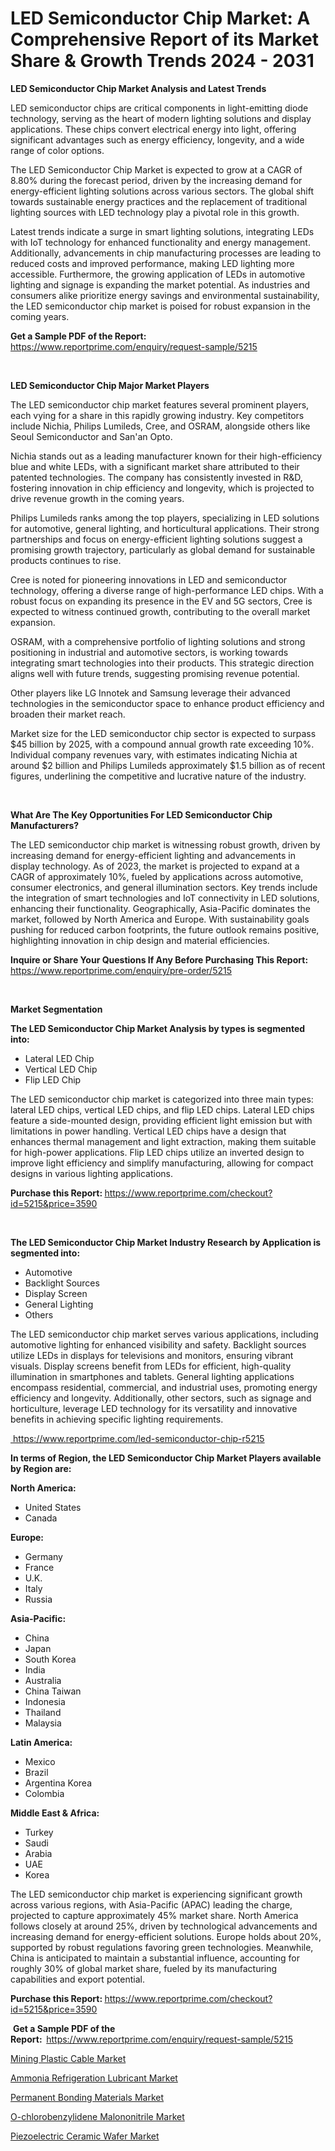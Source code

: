 <p><h1>LED Semiconductor Chip Market: A Comprehensive Report of its Market Share & Growth Trends 2024 - 2031</h1></p><p><strong>LED Semiconductor Chip Market Analysis and Latest Trends</strong></p>
<p><p>LED semiconductor chips are critical components in light-emitting diode technology, serving as the heart of modern lighting solutions and display applications. These chips convert electrical energy into light, offering significant advantages such as energy efficiency, longevity, and a wide range of color options. </p><p>The LED Semiconductor Chip Market is expected to grow at a CAGR of 8.80% during the forecast period, driven by the increasing demand for energy-efficient lighting solutions across various sectors. The global shift towards sustainable energy practices and the replacement of traditional lighting sources with LED technology play a pivotal role in this growth. </p><p>Latest trends indicate a surge in smart lighting solutions, integrating LEDs with IoT technology for enhanced functionality and energy management. Additionally, advancements in chip manufacturing processes are leading to reduced costs and improved performance, making LED lighting more accessible. Furthermore, the growing application of LEDs in automotive lighting and signage is expanding the market potential. As industries and consumers alike prioritize energy savings and environmental sustainability, the LED semiconductor chip market is poised for robust expansion in the coming years.</p></p>
<p><strong>Get a Sample PDF of the Report:&nbsp;</strong> <a href="https://www.reportprime.com/enquiry/request-sample/5215?utm_campaign=1734&utm_medium=2&utm_source=Github&utm_content=ia&utm_term=18102024&utm_id=led-semiconductor-chip">https://www.reportprime.com/enquiry/request-sample/5215</a></p>
<p>&nbsp;</p>
<p><strong>LED Semiconductor Chip Major Market Players</strong></p>
<p><p>The LED semiconductor chip market features several prominent players, each vying for a share in this rapidly growing industry. Key competitors include Nichia, Philips Lumileds, Cree, and OSRAM, alongside others like Seoul Semiconductor and San'an Opto. </p><p>Nichia stands out as a leading manufacturer known for their high-efficiency blue and white LEDs, with a significant market share attributed to their patented technologies. The company has consistently invested in R&D, fostering innovation in chip efficiency and longevity, which is projected to drive revenue growth in the coming years.</p><p>Philips Lumileds ranks among the top players, specializing in LED solutions for automotive, general lighting, and horticultural applications. Their strong partnerships and focus on energy-efficient lighting solutions suggest a promising growth trajectory, particularly as global demand for sustainable products continues to rise.</p><p>Cree is noted for pioneering innovations in LED and semiconductor technology, offering a diverse range of high-performance LED chips. With a robust focus on expanding its presence in the EV and 5G sectors, Cree is expected to witness continued growth, contributing to the overall market expansion.</p><p>OSRAM, with a comprehensive portfolio of lighting solutions and strong positioning in industrial and automotive sectors, is working towards integrating smart technologies into their products. This strategic direction aligns well with future trends, suggesting promising revenue potential.</p><p>Other players like LG Innotek and Samsung leverage their advanced technologies in the semiconductor space to enhance product efficiency and broaden their market reach. </p><p>Market size for the LED semiconductor chip sector is expected to surpass $45 billion by 2025, with a compound annual growth rate exceeding 10%. Individual company revenues vary, with estimates indicating Nichia at around $2 billion and Philips Lumileds approximately $1.5 billion as of recent figures, underlining the competitive and lucrative nature of the industry.</p></p>
<p>&nbsp;</p>
<p><strong>What Are The Key Opportunities For LED Semiconductor Chip Manufacturers?</strong></p>
<p><p>The LED semiconductor chip market is witnessing robust growth, driven by increasing demand for energy-efficient lighting and advancements in display technology. As of 2023, the market is projected to expand at a CAGR of approximately 10%, fueled by applications across automotive, consumer electronics, and general illumination sectors. Key trends include the integration of smart technologies and IoT connectivity in LED solutions, enhancing their functionality. Geographically, Asia-Pacific dominates the market, followed by North America and Europe. With sustainability goals pushing for reduced carbon footprints, the future outlook remains positive, highlighting innovation in chip design and material efficiencies.</p></p>
<p><strong>Inquire or Share Your Questions If Any Before Purchasing This Report:</strong> <a href="https://www.reportprime.com/enquiry/pre-order/5215?utm_campaign=1734&utm_medium=2&utm_source=Github&utm_content=ia&utm_term=18102024&utm_id=led-semiconductor-chip">https://www.reportprime.com/enquiry/pre-order/5215</a></p>
<p>&nbsp;</p>
<p><strong>Market Segmentation</strong></p>
<p><strong>The LED Semiconductor Chip Market Analysis by types is segmented into:</strong></p>
<p><ul><li>Lateral LED Chip</li><li>Vertical LED Chip</li><li>Flip LED Chip</li></ul></p>
<p><p>The LED semiconductor chip market is categorized into three main types: lateral LED chips, vertical LED chips, and flip LED chips. Lateral LED chips feature a side-mounted design, providing efficient light emission but with limitations in power handling. Vertical LED chips have a design that enhances thermal management and light extraction, making them suitable for high-power applications. Flip LED chips utilize an inverted design to improve light efficiency and simplify manufacturing, allowing for compact designs in various lighting applications.</p></p>
<p><strong>Purchase this Report:&nbsp;</strong><a href="https://www.reportprime.com/checkout?id=5215&price=3590&utm_campaign=1734&utm_medium=2&utm_source=Github&utm_content=ia&utm_term=18102024&utm_id=led-semiconductor-chip">https://www.reportprime.com/checkout?id=5215&price=3590</a></p>
<p>&nbsp;</p>
<p><strong>The LED Semiconductor Chip Market Industry Research by Application is segmented into:</strong></p>
<p><ul><li>Automotive</li><li>Backlight Sources</li><li>Display Screen</li><li>General Lighting</li><li>Others</li></ul></p>
<p><p>The LED semiconductor chip market serves various applications, including automotive lighting for enhanced visibility and safety. Backlight sources utilize LEDs in displays for televisions and monitors, ensuring vibrant visuals. Display screens benefit from LEDs for efficient, high-quality illumination in smartphones and tablets. General lighting applications encompass residential, commercial, and industrial uses, promoting energy efficiency and longevity. Additionally, other sectors, such as signage and horticulture, leverage LED technology for its versatility and innovative benefits in achieving specific lighting requirements.</p></p>
<p><a href="https://www.reportprime.com/led-semiconductor-chip-r5215?utm_campaign=1734&utm_medium=2&utm_source=Github&utm_content=ia&utm_term=18102024&utm_id=led-semiconductor-chip">&nbsp;https://www.reportprime.com/led-semiconductor-chip-r5215</a></p>
<p><strong>In terms of Region, the LED Semiconductor Chip Market Players available by Region are:</strong></p>
<p>
    <p> <strong> North America: </strong>
        <ul>
            <li>United States</li>
            <li>Canada</li>
        </ul>
        </p> 
    <p> <strong> Europe: </strong>
        <ul>
            <li>Germany</li>
            <li>France</li>
            <li>U.K.</li>
            <li>Italy</li>
            <li>Russia</li>
        </ul>
        </p> 
    <p> <strong> Asia-Pacific: </strong>
        <ul>
            <li>China</li>
            <li>Japan</li>
            <li>South Korea</li>
            <li>India</li>
            <li>Australia</li>
            <li>China Taiwan</li>
            <li>Indonesia</li>
            <li>Thailand</li>
            <li>Malaysia</li>
        </ul>
        </p> 
    <p> <strong> Latin America: </strong>
        <ul>
            <li>Mexico</li>
            <li>Brazil</li>
            <li>Argentina Korea</li>
            <li>Colombia</li>
        </ul>
        </p> 
    <p> <strong> Middle East & Africa: </strong>
        <ul>
            <li>Turkey</li>
            <li>Saudi</li>
            <li>Arabia</li>
            <li>UAE</li>
            <li>Korea</li>
        </ul>
    </p>
    </p>
<p><p>The LED semiconductor chip market is experiencing significant growth across various regions, with Asia-Pacific (APAC) leading the charge, projected to capture approximately 45% market share. North America follows closely at around 25%, driven by technological advancements and increasing demand for energy-efficient solutions. Europe holds about 20%, supported by robust regulations favoring green technologies. Meanwhile, China is anticipated to maintain a substantial influence, accounting for roughly 30% of global market share, fueled by its manufacturing capabilities and export potential.</p></p>
<p><strong>Purchase this Report: </strong><a href="https://www.reportprime.com/checkout?id=5215&price=3590&utm_campaign=1734&utm_medium=2&utm_source=Github&utm_content=ia&utm_term=18102024&utm_id=led-semiconductor-chip">https://www.reportprime.com/checkout?id=5215&price=3590</a></p>
<p>&nbsp;<strong>Get a Sample PDF of the Report:&nbsp;&nbsp;</strong><a href="https://www.reportprime.com/enquiry/request-sample/5215?utm_campaign=1734&utm_medium=2&utm_source=Github&utm_content=ia&utm_term=18102024&utm_id=led-semiconductor-chip">https://www.reportprime.com/enquiry/request-sample/5215</a></p>
<p><strong></strong></p>
<p><p><a href="https://www.linkedin.com/pulse/global-mining-plastic-cable-nexus-sector-confluences-regional-x9qwc?utm_campaign=1734&utm_medium=2&utm_source=Github&utm_content=ia&utm_term=18102024&utm_id=led-semiconductor-chip">Mining Plastic Cable Market</a></p><p><a href="https://www.linkedin.com/pulse/ammonia-refrigeration-lubricant-market-research-report-exploring-oasgc?utm_campaign=1734&utm_medium=2&utm_source=Github&utm_content=ia&utm_term=18102024&utm_id=led-semiconductor-chip">Ammonia Refrigeration Lubricant Market</a></p><p><a href="https://www.linkedin.com/pulse/global-permanent-bonding-materials-market-trends-forecasts-iueec?utm_campaign=1734&utm_medium=2&utm_source=Github&utm_content=ia&utm_term=18102024&utm_id=led-semiconductor-chip">Permanent Bonding Materials Market</a></p><p><a href="https://www.linkedin.com/pulse/competitive-intelligence-o-chlorobenzylidene-malononitrile-jvcnc?utm_campaign=1734&utm_medium=2&utm_source=Github&utm_content=ia&utm_term=18102024&utm_id=led-semiconductor-chip">O-chlorobenzylidene Malononitrile Market</a></p><p><a href="https://github.com/ygfu6u/Market-Research-Report-List-1/blob/main/piezoelectric-ceramic-wafer-market.md?utm_campaign=1734&utm_medium=2&utm_source=Github&utm_content=ia&utm_term=18102024&utm_id=led-semiconductor-chip">Piezoelectric Ceramic Wafer Market</a></p></p>